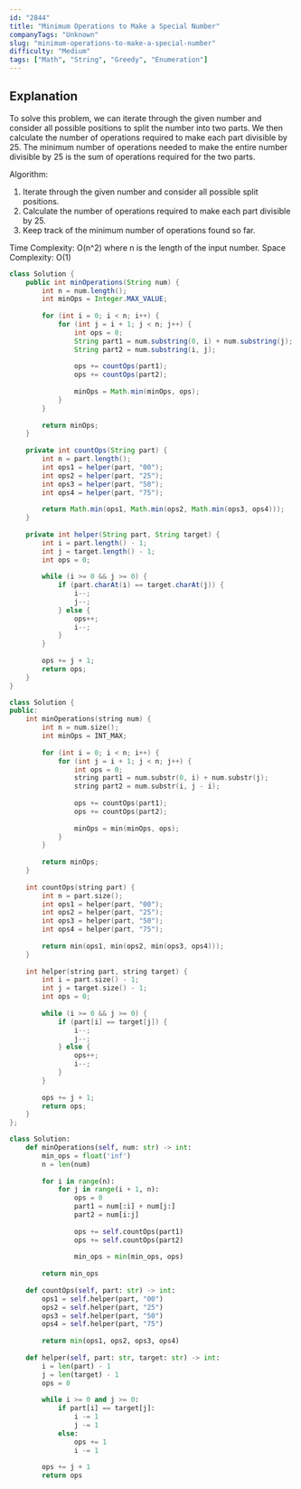```yaml
---
id: "2844"
title: "Minimum Operations to Make a Special Number"
companyTags: "Unknown"
slug: "minimum-operations-to-make-a-special-number"
difficulty: "Medium"
tags: ["Math", "String", "Greedy", "Enumeration"]
---
```


## Explanation
To solve this problem, we can iterate through the given number and consider all possible positions to split the number into two parts. We then calculate the number of operations required to make each part divisible by 25. The minimum number of operations needed to make the entire number divisible by 25 is the sum of operations required for the two parts.

Algorithm:
1. Iterate through the given number and consider all possible split positions.
2. Calculate the number of operations required to make each part divisible by 25.
3. Keep track of the minimum number of operations found so far.

Time Complexity: O(n^2) where n is the length of the input number.
Space Complexity: O(1)
```java
class Solution {
    public int minOperations(String num) {
        int n = num.length();
        int minOps = Integer.MAX_VALUE;
        
        for (int i = 0; i < n; i++) {
            for (int j = i + 1; j < n; j++) {
                int ops = 0;
                String part1 = num.substring(0, i) + num.substring(j);
                String part2 = num.substring(i, j);
                
                ops += countOps(part1);
                ops += countOps(part2);
                
                minOps = Math.min(minOps, ops);
            }
        }
        
        return minOps;
    }
    
    private int countOps(String part) {
        int n = part.length();
        int ops1 = helper(part, "00");
        int ops2 = helper(part, "25");
        int ops3 = helper(part, "50");
        int ops4 = helper(part, "75");
        
        return Math.min(ops1, Math.min(ops2, Math.min(ops3, ops4)));
    }
    
    private int helper(String part, String target) {
        int i = part.length() - 1;
        int j = target.length() - 1;
        int ops = 0;
        
        while (i >= 0 && j >= 0) {
            if (part.charAt(i) == target.charAt(j)) {
                i--;
                j--;
            } else {
                ops++;
                i--;
            }
        }
        
        ops += j + 1;
        return ops;
    }
}
```

```cpp
class Solution {
public:
    int minOperations(string num) {
        int n = num.size();
        int minOps = INT_MAX;
        
        for (int i = 0; i < n; i++) {
            for (int j = i + 1; j < n; j++) {
                int ops = 0;
                string part1 = num.substr(0, i) + num.substr(j);
                string part2 = num.substr(i, j - i);
                
                ops += countOps(part1);
                ops += countOps(part2);
                
                minOps = min(minOps, ops);
            }
        }
        
        return minOps;
    }
    
    int countOps(string part) {
        int n = part.size();
        int ops1 = helper(part, "00");
        int ops2 = helper(part, "25");
        int ops3 = helper(part, "50");
        int ops4 = helper(part, "75");
        
        return min(ops1, min(ops2, min(ops3, ops4)));
    }
    
    int helper(string part, string target) {
        int i = part.size() - 1;
        int j = target.size() - 1;
        int ops = 0;
        
        while (i >= 0 && j >= 0) {
            if (part[i] == target[j]) {
                i--;
                j--;
            } else {
                ops++;
                i--;
            }
        }
        
        ops += j + 1;
        return ops;
    }
};
```

```python
class Solution:
    def minOperations(self, num: str) -> int:
        min_ops = float('inf')
        n = len(num)
        
        for i in range(n):
            for j in range(i + 1, n):
                ops = 0
                part1 = num[:i] + num[j:]
                part2 = num[i:j]
                
                ops += self.countOps(part1)
                ops += self.countOps(part2)
                
                min_ops = min(min_ops, ops)
        
        return min_ops
    
    def countOps(self, part: str) -> int:
        ops1 = self.helper(part, "00")
        ops2 = self.helper(part, "25")
        ops3 = self.helper(part, "50")
        ops4 = self.helper(part, "75")
        
        return min(ops1, ops2, ops3, ops4)
    
    def helper(self, part: str, target: str) -> int:
        i = len(part) - 1
        j = len(target) - 1
        ops = 0
        
        while i >= 0 and j >= 0:
            if part[i] == target[j]:
                i -= 1
                j -= 1
            else:
                ops += 1
                i -= 1
        
        ops += j + 1
        return ops
```